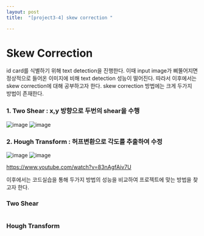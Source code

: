 ```yaml
---
layout: post
title:  "[project3-4] skew correction "

---
```


# Skew Correction
id card를 식별하기 위해 text detection을 진행한다. 
이때 input image가 삐뚤어지면 정상적으로 들어온 이미지에 비해 text detection 성능이 떨어진다.
따라서 이후에서는 skew correction에 대해 공부하고자 한다.
skew correction 방법에는 크게 두가지 방법이 존재한다. 

### 1. Two Shear : x,y 방향으로 두번의 shear을 수행

![image](https://user-images.githubusercontent.com/86705085/145908034-b46b68e9-3d23-4bde-8b12-c77c39313adc.png)
![image](https://user-images.githubusercontent.com/86705085/145907960-3dea3dbe-1d1f-49a9-a111-8679cb5cbe9c.png)


### 2.  Hough Transform  : 허프변환으로 각도를 추출하여 수정

![image](https://user-images.githubusercontent.com/86705085/145908490-21d30d13-813f-4a7e-958b-ad90d250ab1e.png)
![image](https://user-images.githubusercontent.com/86705085/145908529-ea9ce72a-eb91-4d2c-90ac-061c328a1be1.png)

https://www.youtube.com/watch?v=83nAgfAiv7U


이후에서는 코드실습을 통해 두가지 방법의 성능을 비교하여 프로젝트에 맞는 방법을 찾고자 한다.

### Two Shear
```python


```

### Hough Transform
```python


```



